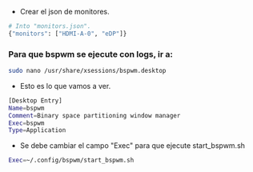 - Crear el json de monitores.
```bash
# Into "monitors.json".
{"monitors": ["HDMI-A-0", "eDP"]}
```


### Para que bspwm se ejecute con logs, ir a:
```bash
sudo nano /usr/share/xsessions/bspwm.desktop
```

- Esto es lo que vamos a ver.
```bash
[Desktop Entry]
Name=bspwm
Comment=Binary space partitioning window manager
Exec=bspwm
Type=Application
```

- Se debe cambiar el campo "Exec" para que ejecute start_bspwm.sh
```bash
Exec=~/.config/bspwm/start_bspwm.sh
```
